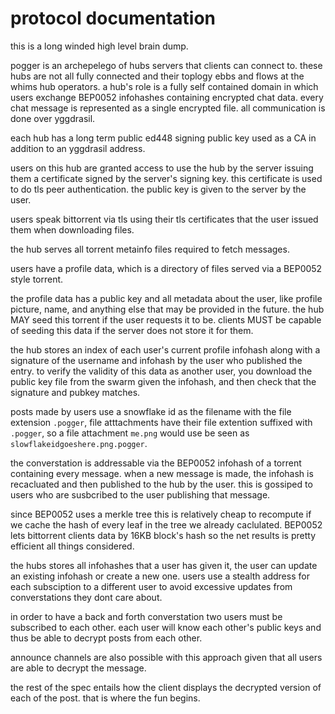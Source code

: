 # protocol documentation



this is a long winded high level brain dump.


pogger is an archepelego of hubs servers that clients can connect to. these hubs are not all fully connected and their toplogy ebbs and flows at the whims hub operators. a hub's role is a fully self contained domain in which users exchange BEP0052 infohashes containing encrypted chat data.
every chat message is represented as a single encrypted file. all communication is done over yggdrasil.

each hub has a long term public ed448 signing public key used as a CA in addition to an yggdrasil address.

users on this hub are granted access to use the hub by the server issuing them a certificate signed by the server's signing key. this certificate is used to do tls peer authentication. the public key is given to the server by the user.

users speak bittorrent via tls using their tls certificates that the user issued them when downloading files.

the hub serves all torrent metainfo files required to fetch messages.

users have a profile data, which is a directory of files served via a BEP0052 style torrent.

the profile data has a public key and all metadata about the user, like profile picture, name, and anything else that may be provided in the future. the hub MAY seed this torrent if the user requests it to be. clients MUST be capable of seeding this data if the server does not store it for them.

the hub stores an index of each user's current profile infohash along with a signature of the username and infohash by the user who published the entry. to verify the validity of this data as another user, you download the public key file from the swarm given the infohash, and then check that the signature and pubkey matches.


posts made by users use a snowflake id as the filename with the file extension `.pogger`, file atttachments have their file extention suffixed with `.pogger`, so a file attachment `me.png` would use be seen as `slowflakeidgoeshere.png.pogger`.


the converstation is addressable via the BEP0052 infohash of a torrent containing every message. when a new message is made, the infohash is recacluated and then published to the hub by the user. this is gossiped to users who are susbcribed to the user publishing that message.

since BEP0052 uses a merkle tree this is relatively cheap to recompute if we cache the hash of every leaf in the tree we already caclulated. BEP0052 lets bittorrent clients data by 16KB block's hash so the net results is pretty efficient all things considered.

the hubs stores all infohashes that a user has given it, the user can update an existing infohash or create a new one. users use a stealth address for each subsciption to a different user to avoid excessive updates from converstations they dont care about.

in order to have a back and forth converstation two users must be subscribed to each other. each user will know each other's public keys and thus be able to decrypt posts from each other.

announce channels are also possible with this approach given that all users are able to decrypt the message.


the rest of the spec entails how the client displays the decrypted version of each of the post. that is where the fun begins.

